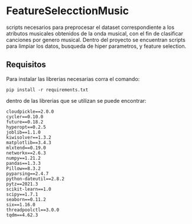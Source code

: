 # FeatureSelecctionMusic
scripts necesarios para preprocesar el dataset correspondiente a los atributos musicales obtenidos 
de la onda musical, con el fin de clasificar canciones por genero musical. 
Dentro del proyecto se encuentran scripts para limpiar los datos, busqueda de hiper parametros, y feature selection.

## Requisitos
Para instalar las librerias necesarias corra el comando: 
```
pip install -r requirements.txt
```
dentro de las librerias que se utilizan se puede encontrar: 
```
cloudpickle==2.0.0
cycler==0.10.0
future==0.18.2
hyperopt==0.2.5
joblib==1.1.0
kiwisolver==1.3.2
matplotlib==3.4.3
mlxtend==0.19.0
networkx==2.6.3
numpy==1.21.2
pandas==1.3.3
Pillow==8.3.2
pyparsing==2.4.7
python-dateutil==2.8.2
pytz==2021.3
scikit-learn==1.0
scipy==1.7.1
seaborn==0.11.2
six==1.16.0
threadpoolctl==3.0.0
tqdm==4.62.3
```
